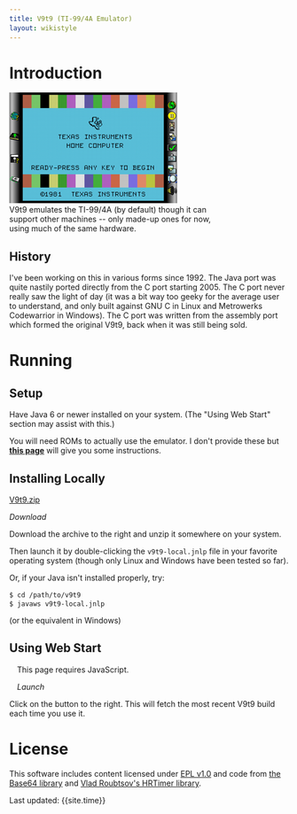```yaml
---
title: V9t9 (TI-99/4A Emulator)
layout: wikistyle
---
```


Introduction
============

<div class='lookyhere' style='width:inherit'>
<a href='images/v9t9-window.png'>
<img alt="V9t9 image" src="images/v9t9-window_th.png" width='303' height='200'></img>
</a>
</div>
<div style='width:80%;'>
V9t9 emulates the TI-99/4A (by default) though it can support other
machines -- only made-up ones for now, using much of the same hardware.
</div>


History
-------- 

I've been working on this in various forms since 1992.  The Java port
was quite nastily ported directly from the C port starting 2005.  The C
port never really saw the light of day (it was a bit way too geeky for
the average user to understand, and only built against GNU C in Linux
and Metrowerks Codewarrior in Windows).  The C port was written from 
the assembly port which formed the original V9t9, back when it was 
still being sold.

Running
========

Setup
-----

Have Java 6 or newer installed on your system.  (The "Using Web Start" section may 
assist with this.)

You will need ROMs to actually use the emulator.  I don't provide these but 
**[this page](v9t9-roms.html)** will give you some instructions.


Installing Locally
--------------------

<div class='lookyhere'>
<a href="data/v9t9.zip">V9t9.zip</a>
<p>
<i>Download</i>
</p>
</div>

Download the archive to the right and unzip it somewhere on your system.


Then launch it by double-clicking the `v9t9-local.jnlp` file in your favorite operating system 
(though only Linux and Windows have been tested so far).

Or, if your Java isn't installed properly, try:

    $ cd /path/to/v9t9
    $ javaws v9t9-local.jnlp

(or the equivalent in Windows)

Using Web Start
--------------------

<div  class='lookyhere' style=' padding: 0em 1em;'>
<script type="text/javascript">
    var dir = location.href.substring(0, location.href.lastIndexOf('/')+1);
    var url = dir + "data/v9t9/v9t9-remote.jnlp";
    deployJava.launchButtonPNG = 'images/v9t9-webstart-button.png';
    deployJava.createWebStartLaunchButton(url, '1.6.0');
</script>
<noscript>This page requires JavaScript.</noscript>
<p>
<i>Launch</i>
</p>
</div>

Click on the button to the right.  This will fetch the most recent V9t9 build each time you use it.


License
=======

This software includes content licensed under [EPL v1.0](http://www.eclipse.org/legal/epl-v10.html) 
and code from [the Base64 library](http://iharder.net/base64) and 
[Vlad Roubtsov's HRTimer library](http://www.javaworld.com/javaworld/javaqa/2003-01/01-qa-0110-timing.html).



<div class="footer">
Last updated:  {{site.time}}
</div>
